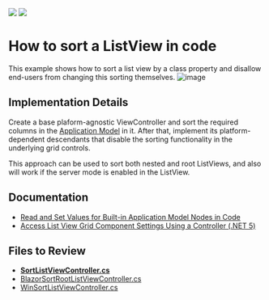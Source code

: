 <!-- default badges list -->
[![](https://img.shields.io/badge/Open_in_DevExpress_Support_Center-FF7200?style=flat-square&logo=DevExpress&logoColor=white)](https://supportcenter.devexpress.com/ticket/details/E1276)
[![](https://img.shields.io/badge/📖_How_to_use_DevExpress_Examples-e9f6fc?style=flat-square)](https://docs.devexpress.com/GeneralInformation/403183)
<!-- default badges end -->


# How to sort a ListView in code

This example shows how to sort a list view by a class property and disallow end-users from changing this sorting themselves.
![image](https://github.com/DevExpress-Examples/XAF_how-to-sort-a-listview-in-code-e1276/assets/14300209/5b0a91c3-3b8e-4b02-b5aa-62a6b6a25314)

## Implementation Details
Create a base plaform-agnostic ViewController and sort the required columns in the [Application Model](https://docs.devexpress.com/eXpressAppFramework/112579/ui-construction/application-model-ui-settings-storage) in it. After that, implement its platform-dependent descendants that disable the sorting functionality in the underlying grid controls. 

This approach can be used to sort both nested and root ListViews, and also will work if the server mode is enabled in the ListView.


## Documentation 


- [Read and Set Values for Built-in Application Model Nodes in Code](https://docs.devexpress.com/eXpressAppFramework/112810/ui-construction/application-model-ui-settings-storage/customize-application-model-in-code/access-the-application-model-in-code)
- [Access List View Grid Component Settings Using a Controller (.NET 5)](https://docs.devexpress.com/eXpressAppFramework/402154/getting-started/in-depth-tutorial-blazor/extend-functionality/access-data-grid-settings)


## Files to Review

- **[SortListViewController.cs](CS/EFCore/SortListViewEF/SortListViewEF.Module/Controllers/SortListViewController.cs)**
- [BlazorSortRootListViewController.cs](CS/EFCore/SortListViewEF/SortListViewEF.Blazor.Server/Controllers/BlazorSortRootListViewController.cs) 
- [WinSortListViewController.cs](CS/EFCore/SortListViewEF/SortListViewEF.Win/Controllers/WinSortListViewController.cs) 



